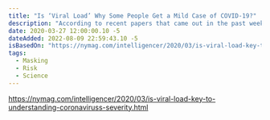 ```yaml
---
title: "Is ‘Viral Load’ Why Some People Get a Mild Case of COVID-19?"
description: "According to recent papers that came out in the past week or so, at least in two papers from The Lancet, which is a quite reputable medical journal, there is a correlation between high viral load and more severe symptoms."
date: 2020-03-27 12:00:00.10 -5
dateAdded: 2022-08-09 22:59:43.10 -5
isBasedOn: "https://nymag.com/intelligencer/2020/03/is-viral-load-key-to-understanding-coronaviruss-severity.html"
tags:
  - Masking
  - Risk
  - Science
---
```


https://nymag.com/intelligencer/2020/03/is-viral-load-key-to-understanding-coronaviruss-severity.html
